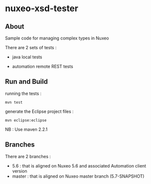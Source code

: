 nuxeo-xsd-tester
================

## About 

Sample code for managing complex types in Nuxeo

There are 2 sets of tests :

 - java local tests

 - automation remote REST tests

## Run and Build
 
running the tests :

    mvn test

generate the Eclipse project files :

    mvn eclipse:eclipse

NB : Use maven 2.2.1

## Branches

There are 2 branches :

 - 5.6 : that is aligned on Nuxeo 5.6 and associated Automation client version
 - master : that is aligned on Nuxeo master branch (5.7-SNAPSHOT)


